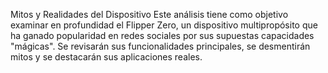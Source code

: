 Mitos y Realidades del Dispositivo
Este análisis tiene como objetivo examinar en profundidad el Flipper Zero, un dispositivo multipropósito que ha ganado popularidad en redes sociales por sus supuestas capacidades "mágicas". Se revisarán sus funcionalidades principales, se desmentirán mitos y se destacarán sus aplicaciones reales.
